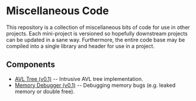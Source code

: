 Miscellaneous Code
==================

This repository is a collection of miscellaneous bits of code for use in other
projects. Each mini-project is versioned so hopefully downstream projects can
be updated in a sane way. Furthermore, the entire code base may be compiled
into a single library and header for use in a project.

## Components

 * [AVL Tree (v0.1)](avl/README.md) -- Intrusive AVL tree implementation.
 * [Memory Debugger (v0.1)](mdbg/README.md) -- Debugging memory bugs (e.g.
     leaked memory or double free).

